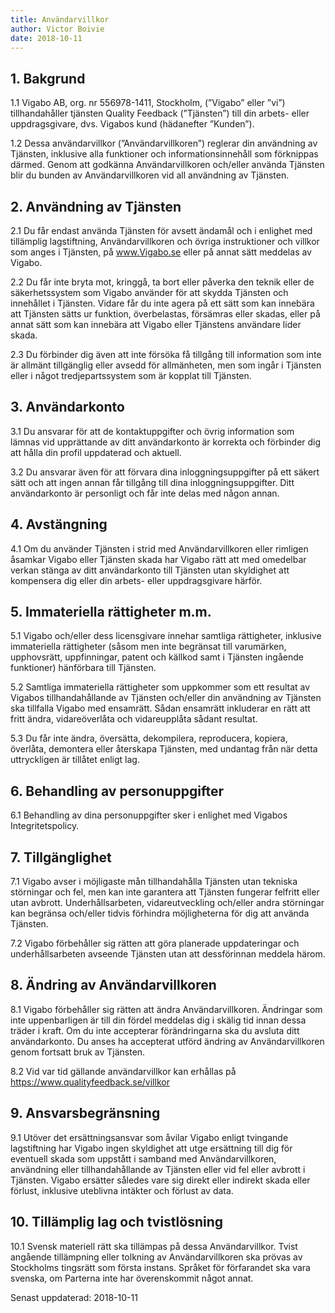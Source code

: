 ```yaml
---
title: Användarvillkor
author: Victor Boivie
date: 2018-10-11
---
```

## 1. Bakgrund

1.1 Vigabo AB, org. nr 556978-1411, Stockholm, (”Vigabo” eller ”vi”) 
tillhandahåller tjänsten Quality Feedback (”Tjänsten”) till din arbets- eller 
uppdragsgivare, dvs. Vigabos kund (hädanefter ”Kunden”).

1.2 Dessa användarvillkor (”Användarvillkoren”) reglerar din användning av 
Tjänsten, inklusive alla funktioner och informationsinnehåll som förknippas 
därmed.  Genom att godkänna Användarvillkoren och/eller använda Tjänsten blir du 
bunden av Användarvillkoren vid all användning av Tjänsten.

## 2.  Användning av Tjänsten

2.1 Du får endast använda Tjänsten för avsett ändamål och i enlighet med 
tillämplig lagstiftning, Användarvillkoren och övriga instruktioner och villkor 
som anges i Tjänsten, på www.Vigabo.se eller på annat sätt meddelas av Vigabo.

2.2 Du får inte bryta mot, kringgå, ta bort eller påverka den teknik eller de 
säkerhetssystem som Vigabo använder för att skydda Tjänsten och innehållet i 
Tjänsten. Vidare får du inte agera på ett sätt som kan innebära att Tjänsten 
sätts ur funktion, överbelastas, försämras eller skadas, eller på annat sätt som 
kan innebära att Vigabo eller Tjänstens användare lider skada.

2.3 Du förbinder dig även att inte försöka få tillgång till information som inte 
är allmänt tillgänglig eller avsedd för allmänheten, men som ingår i Tjänsten 
eller i något tredjepartssystem som är kopplat till Tjänsten.

## 3. Användarkonto

3.1 Du ansvarar för att de kontaktuppgifter och övrig information som lämnas vid
upprättande av ditt användarkonto är korrekta och förbinder dig att hålla din 
profil uppdaterad och aktuell.

3.2 Du ansvarar även för att förvara dina inloggningsuppgifter på ett säkert 
sätt och att ingen annan får tillgång till dina inloggningsuppgifter. Ditt
användarkonto är personligt och får inte delas med någon annan.

## 4. Avstängning

4.1 Om du använder Tjänsten i strid med Användarvillkoren eller rimligen åsamkar
Vigabo eller Tjänsten skada har Vigabo rätt att med omedelbar verkan stänga av
ditt användarkonto till Tjänsten utan skyldighet att kompensera dig eller din
arbets- eller uppdragsgivare härför.

## 5.  Immateriella rättigheter m.m.

5.1 Vigabo och/eller dess licensgivare innehar samtliga rättigheter, inklusive
immateriella rättigheter (såsom men inte begränsat till varumärken, upphovsrätt,
uppfinningar, patent och källkod samt i Tjänsten ingående funktioner) hänförbara
till Tjänsten.

5.2 Samtliga immateriella rättigheter som uppkommer som ett resultat av Vigabos
tillhandahållande av Tjänsten och/eller din användning av Tjänsten ska tillfalla
Vigabo med ensamrätt. Sådan ensamrätt inkluderar en rätt att fritt ändra, 
vidareöverlåta och vidareupplåta sådant resultat.

5.3 Du får inte ändra, översätta, dekompilera, reproducera, kopiera, överlåta, 
demontera eller återskapa Tjänsten, med undantag från när detta uttryckligen är
tillåtet enligt lag.

## 6. Behandling av personuppgifter

6.1 Behandling av dina personuppgifter sker i enlighet med Vigabos 
Integritetspolicy.

## 7. Tillgänglighet

7.1 Vigabo avser i möjligaste mån tillhandahålla Tjänsten utan tekniska 
störningar och fel, men kan inte garantera att Tjänsten fungerar felfritt eller
utan avbrott. Underhållsarbeten, vidareutveckling och/eller andra störningar kan
begränsa och/eller tidvis förhindra möjligheterna för dig att använda Tjänsten.

7.2 Vigabo förbehåller sig rätten att göra planerade uppdateringar och 
underhållsarbeten avseende Tjänsten utan att dessförinnan meddela härom.

## 8. Ändring av Användarvillkoren

8.1 Vigabo förbehåller sig rätten att ändra Användarvillkoren. Ändringar som 
inte uppenbarligen är till din fördel meddelas dig i skälig tid innan dessa 
träder i kraft. Om du inte accepterar förändringarna ska du avsluta ditt 
användarkonto. Du anses ha accepterat utförd ändring av Användarvillkoren genom
fortsatt bruk av Tjänsten.

8.2 Vid var tid gällande användarvillkor kan erhållas på 
https://www.qualityfeedback.se/villkor

## 9. Ansvarsbegränsning

9.1 Utöver det ersättningsansvar som åvilar Vigabo enligt tvingande lagstiftning
har Vigabo ingen skyldighet att utge ersättning till dig för eventuell skada som
uppstått i samband med Användarvillkoren, användning eller tillhandahållande av
Tjänsten eller vid fel eller avbrott i Tjänsten. Vigabo ersätter således vare
sig direkt eller indirekt skada eller förlust, inklusive uteblivna intäkter och 
förlust av data.

## 10. Tillämplig lag och tvistlösning

10.1 Svensk materiell rätt ska tillämpas på dessa Användarvillkor. Tvist 
angående tillämpning eller tolkning av Användarvillkoren ska prövas av
Stockholms tingsrätt som första instans. Språket för förfarandet ska vara
svenska, om Parterna inte har överenskommit något annat.

 

Senast uppdaterad: 2018-10-11